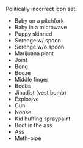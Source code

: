 Politically incorrect icon set:


- Baby on a pitchfork
- Baby in a microwave
- Puppy skinned
- Serenge w/ spoon
- Serenge w/o spoon
- Marijuana plant
- Joint
- Bong
- Booze
- Middle finger
- Boobs
- Jihadist (vest bomb)
- Explosive
- Gun
- Noose
- Kid huffing spraypaint
- Boot in the ass
- Ass
- Meth-pipe


